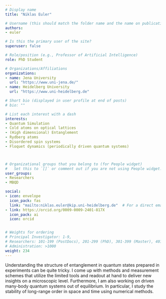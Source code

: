 ```yaml
---
# Display name
title: "Niklas Euler"

# Username (this should match the folder name and the name on publications)
authors:
- euler

# Is this the primary user of the site?
superuser: false

# Role/position (e.g., Professor of Artificial Intelligence)
role: PhD Student

# Organizations/Affiliations
organizations:
- name: Jena University
  url: "https://www.uni-jena.de/"
- name: Heidelberg University
  url: "https://www.uni-heidelberg.de"

# Short bio (displayed in user profile at end of posts)
# bio: ""

# List each interest with a dash
interests:
- Quantum Simulation
- Cold atoms on optical lattices
- (High dimensional) Entanglement
- Rydberg atoms
- Disordered spin systems
- Floquet dynamics (periodically driven quantum systems)



# Organizational groups that you belong to (for People widget)
#   Set this to `[]` or comment out if you are not using People widget.
user_groups:
- Researchers
- MBQD

social:
- icon: envelope
  icon_pack: fas
  link: "mailto:niklas.euler@kip.uni-heidelberg.de"  # For a direct email link, use "mailto:test@example.org".
- link: https://orcid.org/0009-0009-2401-817X
  icon_pack: ai
  icon: orcid


# Weights for ordering
# Principal Investigator: 1-9,
# Researchers: 101-199 (PostDocs), 201-299 (PhD), 301-399 (Master), 401-499 (Bachelor)
# Administration: >1000
weight: 234
---
```

Understanding the structure of entanglement in quantum states prepared in experiments can be quite tricky.
I come up with methods and measurement schemes that utilize the limited tools and readout at hand to deliver new insights on a microscopic level.
Furthermore, I am also working on driven many-body quantum systems out of equilibrium.
In particular, I study the stability of long-range order in space and time using numerical methods.